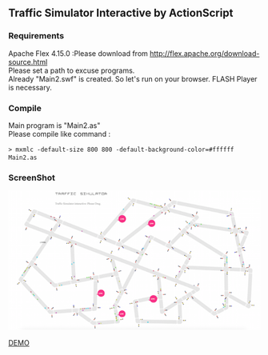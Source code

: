 ## Traffic Simulator Interactive by ActionScript
### Requirements
Apache Flex 4.15.0  :Please download from http://flex.apache.org/download-source.html  
Please set a path to excuse programs.  
Already "Main2.swf" is created. So let's run on your browser. FLASH Player is necessary.

### Compile
Main program is "Main2.as"  
Please compile like command :  

```
> mxmlc -default-size 800 800 -default-background-color=#ffffff Main2.as
```

### ScreenShot 
![ScreenShot](https://github.com/jirotubuyaki/Traffic-Simulator/blob/master/screenshot.png)  

[DEMO](http://okaal.html.xdomain.jp/logs/generative-art/flash/traffic_in.html)



